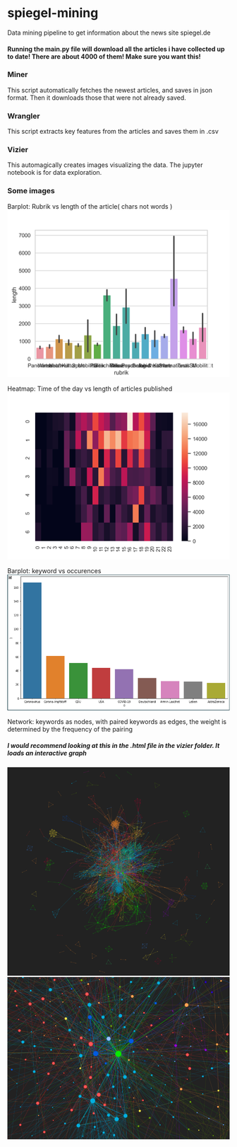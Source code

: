 # spiegel-mining
Data mining pipeline to get information about the news site spiegel.de

#### Running the main.py file will download all the articles i have collected up to date! There are about 4000 of them! Make sure you want this!

### Miner
This script automatically fetches the newest articles, and saves in json format. Then it downloads those that were not already saved.

### Wrangler
This script extracts key features from the articles and saves them in .csv

### Vizier
This automagically creates images visualizing the data. The jupyter notebook is for data exploration.

### Some images

Barplot: Rubrik vs length of the article( chars not words )
![barplot](img/barplot.png)

Heatmap: Time of the day vs length of articles published
![heatmap](img/heatplot.png)

Barplot: keyword vs occurences
![barplot](img/barplot_keywords_weighted.png)

Network: keywords as nodes, with paired keywords as edges, the weight is determined by the frequency of the pairing
##### I would recommend looking at this in the .html file in the vizier folder. It loads an interactive graph
![network_big](img/network_big.png)
![network_small](img/network_small.png)